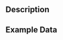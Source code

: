 <!--
Thank you for taking the time to create an issue for your topic/question.

This issue provides a permanent record for others with similar questions
to gain insight at a later date - your contributions here are signigicant
to the community and much appreciated!

Please always remember to be curteous to others posting on this forum as
we are all here voluntarily to help others use amazing new software.
-->

<!--
Please be sure to add an informative title to this issue
-->

## Description

<!--
Fill out a concise, decrsiption of your topic/question in this section.
Feel free to post your own code here using Markdown formating
-->




## Example Data

<!--
It greatly helps us address your question if you have example data for us
to work with - if your question does not require a dataset for an example,
please ignore this section
-->
